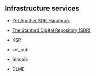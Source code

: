 ## Infrastructure services

* [Yet Another SDR Handbook](yash)

* [The Stanford Digital Repository (SDR)](sdr/index)
* KSR
* sul_pub
* Sinopia
* DLME
